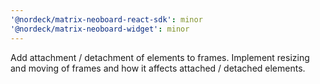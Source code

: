```yaml
---
'@nordeck/matrix-neoboard-react-sdk': minor
'@nordeck/matrix-neoboard-widget': minor
---
```


Add attachment / detachment of elements to frames. Implement resizing and moving of frames and how it affects attached / detached elements.
